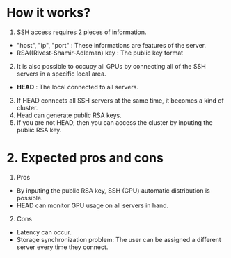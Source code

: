 # How it works?
1. SSH access requires 2 pieces of information.
  - "host", "ip", "port" : These informations are features of the server.
  - RSA((Rivest-Shamir-Adleman) key : The public key format   
2. It is also possible to occupy all GPUs by connecting all of the SSH servers in a specific local area.
  - **HEAD** : The local connected to all servers.
3. If HEAD connects all SSH servers at the same time, it becomes a kind of cluster.
4. Head can generate public RSA keys.
5. If you are not HEAD, then you can access the cluster by inputing the public RSA key.


# 2. Expected pros and cons
1. Pros
- By inputing the public RSA key, SSH (GPU) automatic distribution is possible.
- HEAD can monitor GPU usage on all servers in hand.

2. Cons
- Latency can occur.
- Storage synchronization problem: The user can be assigned a different server every time they connect.
